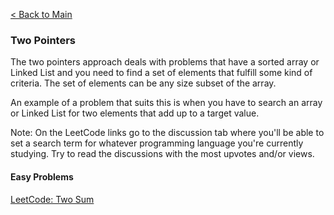 [< Back to Main](../../README.md)

### Two Pointers

The two pointers approach deals with problems that have a sorted array or Linked List and you need to find a set of elements that fulfill some kind of criteria. The set of elements can be any size subset of the array.

An example of a problem that suits this is when you have to search an array or Linked List for two elements that add up to a target value.

Note: On the LeetCode links go to the discussion tab where you'll be able to set a search term for whatever programming language you're currently studying. Try to read the discussions with the most upvotes and/or views.

#### Easy Problems

[LeetCode: Two Sum](https://leetcode.com/problems/two-sum/)
